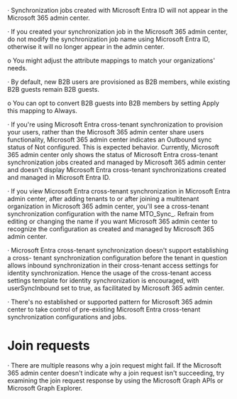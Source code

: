 · Synchronization jobs created with Microsoft Entra ID will not appear in the Microsoft 365 admin center.

· If you created your synchronization job in the Microsoft 365 admin center, do not modify the synchronization job name using Microsoft Entra ID, otherwise it will no longer appear in the admin center.

o You might adjust the attribute mappings to match your organizations' needs.

· By default, new B2B users are provisioned as B2B members, while existing B2B guests remain B2B guests.

o You can opt to convert B2B guests into B2B members by setting Apply this mapping to Always.

· If you're using Microsoft Entra cross-tenant synchronization to provision your users, rather than the Microsoft 365 admin center share users functionality, Microsoft 365 admin center indicates an Outbound sync status of Not configured. This is expected behavior. Currently, Microsoft 365 admin center only shows the status of Microsoft Entra cross-tenant synchronization jobs created and managed by Microsoft 365 admin center and doesn't display Microsoft Entra cross-tenant synchronizations created and managed in Microsoft Entra ID.

· If you view Microsoft Entra cross-tenant synchronization in Microsoft Entra admin center, after adding tenants to or after joining a multitenant organization in Microsoft 365 admin center, you'll see a cross-tenant synchronization configuration with the name MTO_Sync_<TenantID>. Refrain from editing or changing the name if you want Microsoft 365 admin center to recognize the configuration as created and managed by Microsoft 365 admin center.

· Microsoft Entra cross-tenant synchronization doesn't support establishing a cross- tenant synchronization configuration before the tenant in question allows inbound synchronization in their cross-tenant access settings for identity synchronization. Hence the usage of the cross-tenant access settings template for identity synchronization is encouraged, with userSyncInbound set to true, as facilitated by Microsoft 365 admin center.

· There's no established or supported pattern for Microsoft 365 admin center to take control of pre-existing Microsoft Entra cross-tenant synchronization configurations and jobs.

# Join requests

· There are multiple reasons why a join request might fail. If the Microsoft 365 admin center doesn't indicate why a join request isn't succeeding, try examining the join request response by using the Microsoft Graph APIs or Microsoft Graph Explorer.